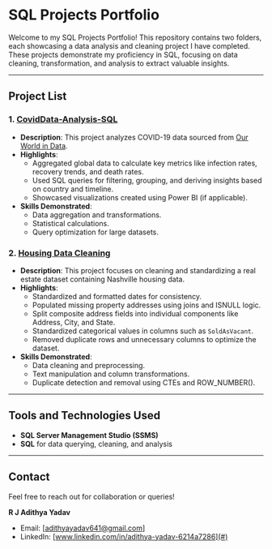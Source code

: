
# SQL Projects Portfolio  

Welcome to my SQL Projects Portfolio! This repository contains two folders, each showcasing a data analysis and cleaning project I have completed. These projects demonstrate my proficiency in SQL, focusing on data cleaning, transformation, and analysis to extract valuable insights.  

---

## Project List  

### 1. [CovidData-Analysis-SQL](./DataAnalysis)  
- **Description**: This project analyzes COVID-19 data sourced from [Our World in Data](https://ourworldindata.org/coronavirus).  
- **Highlights**:  
  - Aggregated global data to calculate key metrics like infection rates, recovery trends, and death rates.  
  - Used SQL queries for filtering, grouping, and deriving insights based on country and timeline.  
  - Showcased visualizations created using Power BI (if applicable).  
- **Skills Demonstrated**:  
  - Data aggregation and transformations.  
  - Statistical calculations.  
  - Query optimization for large datasets.  

### 2. [Housing Data Cleaning](./DataCleaning)  
- **Description**: This project focuses on cleaning and standardizing a real estate dataset containing Nashville housing data.  
- **Highlights**:  
  - Standardized and formatted dates for consistency.  
  - Populated missing property addresses using joins and ISNULL logic.  
  - Split composite address fields into individual components like Address, City, and State.  
  - Standardized categorical values in columns such as `SoldAsVacant`.  
  - Removed duplicate rows and unnecessary columns to optimize the dataset.  
- **Skills Demonstrated**:  
  - Data cleaning and preprocessing.  
  - Text manipulation and column transformations.  
  - Duplicate detection and removal using CTEs and ROW_NUMBER().  

---


## Tools and Technologies Used  

- **SQL Server Management Studio (SSMS)**  
- **SQL** for data querying, cleaning, and analysis  

---

## Contact  

Feel free to reach out for collaboration or queries!  

**R J Adithya Yadav**  
- Email: [adithyayadav641@gmail.com]  
- LinkedIn: [www.linkedin.com/in/adithya-yadav-6214a7286](#)  
